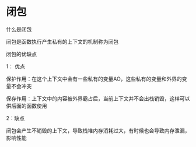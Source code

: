 # 闭包

什么是闭包

闭包是函数执行产生私有的上下文的机制称为闭包

闭包的优缺点

1： 优点 

保护作用：在这个上下文中会有一些私有的变量AO，这些私有的变量和外界的变量不会冲突

保存作用：上下文中的内容被外界霸占后，当前上下文并不会出栈销毁，这样可以供后面的函数使用

2：缺点

闭包会产生不销毁的上下文，导致栈堆内存消耗过大，有时候也会导致内存泄漏，影响性能

